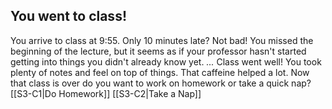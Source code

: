 ## You went to class!
You arrive to class at 9:55. Only 10 minutes late? Not bad! You missed the beginning of the lecture, but it seems as if your professor hasn't started getting into things you didn't already know yet. 
*...*
Class went well! You took plenty of notes and feel on top of things. That caffeine helped a lot. 
Now that class is over do you want to work on homework or take a quick nap? 
[[S3-C1|Do Homework]]
[[S3-C2|Take a Nap]]